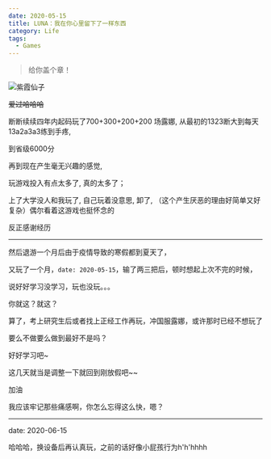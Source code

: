 ```yaml
---
date: 2020-05-15
title: LUNA：我在你心里留下了一样东西
category: Life
tags:
  - Games
---
```

>给你盖个章！
<!-- more -->

![紫霞仙子](http://shp.qpic.cn/ishow/2735012115/1548055074_-695593207_32429_sProdImgNo_8.jpg/0)

~~爱过哈哈哈~~

断断续续四年内起码玩了700+300+200+200 场露娜, 从最初的1323断大到每天13a2a3a3练到手疼, 

到省级6000分

再到现在产生毫无兴趣的感觉, 

玩游戏投入有点太多了, 真的太多了；

上了大学没人和我玩了, 自己玩着没意思, 卸了, （这个产生厌恶的理由好简单又好复杂）偶尔看着这游戏也挺怀念的

反正感谢经历

***

然后退游一个月后由于疫情导致的寒假都到夏天了，

又玩了一个月，`date: 2020-05-15`，输了两三把后，顿时想起上次不完的时候，

说好好学习没学习，玩也没玩。。。

你就这？就这？

算了，考上研究生后或者找上正经工作再玩，冲国服露娜，或许那时已经不想玩了

要么不做要么做到最好不是吗？

好好学习吧~

这几天就当是调整一下就回到刚放假吧~~

加油

我应该牢记那些痛感啊，你怎么忘得这么快，嗯？
***

date: 2020-06-15

哈哈哈，换设备后再认真玩，之前的话好像小屁孩行为h'h'hhhh
